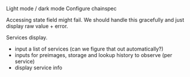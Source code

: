 Light mode / dark mode
Configure chainspec

Accessing state field might fail. We should handle this gracefully and just display raw value + error.

Services display.
  - input a list of services (can we figure that out automatically?)
  - inputs for preimages, storage and lookup history to observe (per service)
  - display service info
